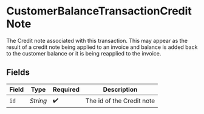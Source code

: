# CustomerBalanceTransactionCreditNote

The Credit note associated with this transaction. This may appear as the result of a credit note being applied to an invoice and balance is added back to the customer balance or it is being reapplied to the invoice.


## Fields

| Field                     | Type                      | Required                  | Description               |
| ------------------------- | ------------------------- | ------------------------- | ------------------------- |
| `id`                      | *String*                  | :heavy_check_mark:        | The id of the Credit note |
